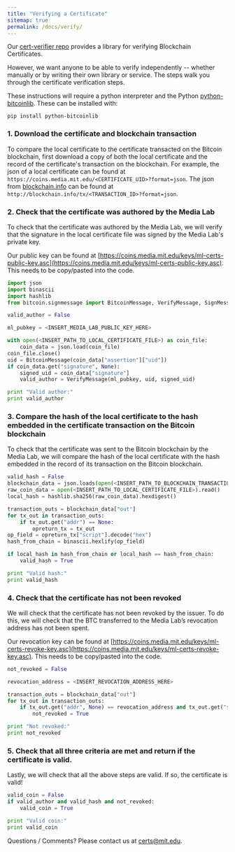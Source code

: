 ```yaml
---
title: "Verifying a Certificate"
sitemap: true
permalink: /docs/verify/
---
```


Our [cert-verifier repo](https://github.com/blockchain-certificates/cert-verifier) provides a library for verifying Blockchain Certificates. 

However, we want anyone to be able to verify independently -- whether manually or by writing their own library or service. 
The steps walk you through the certificate verification steps.

These instructions will require a python interpreter and the Python [python-bitcoinlib](https://github.com/petertodd/python-bitcoinlib). These can be installed with:

```
pip install python-bitcoinlib
```

### 1. Download the certificate and blockchain transaction
To compare the local certificate to the certificate transacted on the Bitcoin blockchain, first download a copy of both the local certificate and the record of the certificate's transaction on the blockchain. For example, the json of a local certificate can be found at `https://coins.media.mit.edu/<CERTIFICATE_UID>?format=json`. The json from [blockchain.info](http://blockchain.info) can be found at `http://blockchain.info/tx/<TRANSACTION_ID>?format=json`.

### 2. Check that the certificate was authored by the Media Lab
To check that the certificate was authored by the Media Lab, we will verify that the signature in the local certificate file was signed by the Media Lab's private key.

Our public key can be found at [https://coins.media.mit.edu/keys/ml-certs-public-key.asc](https://coins.media.mit.edu/keys/ml-certs-public-key.asc). This needs to be copy/pasted into the code.

```python
import json
import binascii
import hashlib
from bitcoin.signmessage import BitcoinMessage, VerifyMessage, SignMessage

valid_author = False

ml_pubkey = <INSERT_MEDIA_LAB_PUBLIC_KEY_HERE>

with open(<INSERT_PATH_TO_LOCAL_CERTIFICATE_FILE>) as coin_file:
    coin_data = json.load(coin_file)
coin_file.close()
uid = BitcoinMessage(coin_data["assertion"]["uid"])
if coin_data.get("signature", None):
    signed_uid = coin_data["signature"]
    valid_author = VerifyMessage(ml_pubkey, uid, signed_uid)

print "Valid author:"
print valid_author
```

### 3. Compare the hash of the local certificate to the hash embedded in the certificate transaction on the Bitcoin blockchain
To check that the certificate was sent to the Bitcoin blockchain by the Media Lab, we will compare the hash of the local certificate with the hash embedded in the record of its transaction on the Bitcoin blockchain.

```python
valid_hash = False
blockchain_data = json.loads(open(<INSERT_PATH_TO_BLOCKCHAIN_TRANSACTION_FILE>).read())
raw_coin_data = open(<INSERT_PATH_TO_LOCAL_CERTIFICATE_FILE>).read()
local_hash = hashlib.sha256(raw_coin_data).hexdigest()

transaction_outs = blockchain_data["out"]
for tx_out in transaction_outs:
    if tx_out.get("addr") == None:
        opreturn_tx = tx_out
op_field = opreturn_tx["script"].decode("hex")
hash_from_chain = binascii.hexlify(op_field)

if local_hash in hash_from_chain or local_hash == hash_from_chain:
    valid_hash = True

print "Valid hash:"
print valid_hash
```

### 4. Check that the certificate has not been revoked
We will check that the certificate has not been revoked by the issuer. To do this, we will check that the BTC transferred to the Media Lab’s revocation address has not been spent. 

Our revocation key can be found at [https://coins.media.mit.edu/keys/ml-certs-revoke-key.asc](https://coins.media.mit.edu/keys/ml-certs-revoke-key.asc). This needs to be copy/pasted into the code.

```python
not_revoked = False

revocation_address = <INSERT_REVOCATION_ADDRESS_HERE>

transaction_outs = blockchain_data["out"]
for tx_out in transaction_outs:
    if tx_out.get("addr", None) == revocation_address and tx_out.get("spent", None) == False:
        not_revoked = True

print "Not revoked:"
print not_revoked
```

### 5. Check that all three criteria are met and return if the certificate is valid.
Lastly, we will check that all the above steps are valid. If so, the certificate is valid!

```python
valid_coin = False
if valid_author and valid_hash and not_revoked:
    valid_coin = True

print "Valid coin:" 
print valid_coin
```

Questions / Comments? Please contact us at [certs@mit.edu](mailto:certs@mit.edu).
